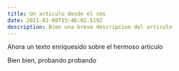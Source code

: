 ```yaml
---
title: Un articulo desde el cms
date: 2021-02-08T15:46:02.519Z
description: Bien una breve descripcion del articulo
---
```

Ahora un texto enriquesido sobre el hermoso articulo



Bien bien, probando probando